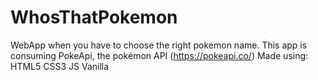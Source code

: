 # WhosThatPokemon
WebApp when you have to choose the right pokemon name.
This app is consuming PokeApi, the pokémon API (https://pokeapi.co/)
Made using:
HTML5
CSS3
JS Vanilla

